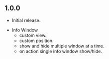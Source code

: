 ## 1.0.0

* Initial release.

- Info Window
    - custom view.
    - custom position.
    - show and hide multiple window at a time.
    - on action single info window show/hide.
